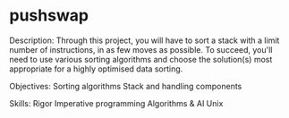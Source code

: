 # pushswap

Description:
Through this project, you will have to sort a stack with a limit number of instructions, in as few moves as possible. To succeed, you'll need to use various sorting algorithms and choose the solution(s) most appropriate for a highly optimised data sorting.

Objectives:
Sorting algorithms 
Stack and handling components 

Skills:
Rigor 
Imperative programming 
Algorithms & AI 
Unix 
